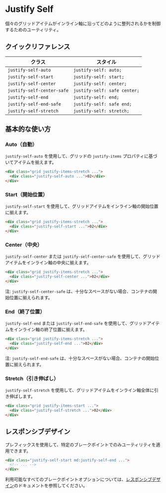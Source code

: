 # Justify Self

個々のグリッドアイテムがインライン軸に沿ってどのように整列されるかを制御するためのユーティリティ。

## クイックリファレンス

| クラス | スタイル |
|-------|--------|
| `justify-self-auto` | `justify-self: auto;` |
| `justify-self-start` | `justify-self: start;` |
| `justify-self-center` | `justify-self: center;` |
| `justify-self-center-safe` | `justify-self: safe center;` |
| `justify-self-end` | `justify-self: end;` |
| `justify-self-end-safe` | `justify-self: safe end;` |
| `justify-self-stretch` | `justify-self: stretch;` |

## 基本的な使い方

### Auto（自動）

`justify-self-auto` を使用して、グリッドの `justify-items` プロパティに基づいてアイテムを揃えます。

```html
<div class="grid justify-items-stretch ...">
  <div class="justify-self-auto ...">02</div>
</div>
```

### Start（開始位置）

`justify-self-start` を使用して、グリッドアイテムをインライン軸の開始位置に揃えます。

```html
<div class="grid justify-items-stretch ...">
  <div class="justify-self-start ...">02</div>
</div>
```

### Center（中央）

`justify-self-center` または `justify-self-center-safe` を使用して、グリッドアイテムをインライン軸の中央に揃えます。

```html
<div class="grid justify-items-stretch ...">
  <div class="justify-self-center ...">02</div>
</div>
```

注: `justify-self-center-safe` は、十分なスペースがない場合、コンテナの開始位置に揃えられます。

### End（終了位置）

`justify-self-end` または `justify-self-end-safe` を使用して、グリッドアイテムをインライン軸の終了位置に揃えます。

```html
<div class="grid justify-items-stretch ...">
  <div class="justify-self-end ...">02</div>
</div>
```

注: `justify-self-end-safe` は、十分なスペースがない場合、コンテナの開始位置に揃えられます。

### Stretch（引き伸ばし）

`justify-self-stretch` を使用して、グリッドアイテムをインライン軸全体に引き伸ばします。

```html
<div class="grid justify-items-start ...">
  <div class="justify-self-stretch ...">02</div>
</div>
```

## レスポンシブデザイン

プレフィックスを使用して、特定のブレークポイントでのみユーティリティを適用できます。

```html
<div class="justify-self-start md:justify-self-end ...">
  <!-- ... -->
</div>
```

利用可能なすべてのブレークポイントオプションについては、[レスポンシブデザイン](/docs/responsive-design)のドキュメントを参照してください。
